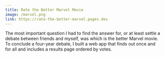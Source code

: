 ```yaml
---
title: Rate the Better Marvel Movie
image: /marvel.png
link: https://rate-the-better-marvel.pages.dev
---
```


The most important question I had to find the answer for, or at least settle a debate between friends and myself, was which is the better Marvel movie. To conclude a four-year debate, I built a web app that finds out once and for all and includes a results page ordered by votes.
